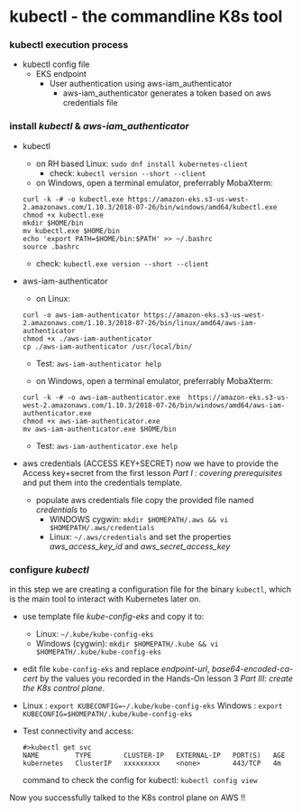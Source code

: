 
# kubectl - the commandline K8s tool

### kubectl execution process
* kubectl config file
    * EKS endpoint
        * User authentication using aws-iam_authenticator
            * aws-iam_authenticator generates a token based on aws credentials file

### install _kubectl_ & _aws-iam_authenticator_
* kubectl
  * on RH based Linux: ```sudo dnf install kubernetes-client```
    * check: ```kubectl version --short --client```
  * on Windows, open a terminal emulator, preferrably MobaXterm:
  ```
  curl -k -# -o kubectl.exe https://amazon-eks.s3-us-west-2.amazonaws.com/1.10.3/2018-07-26/bin/windows/amd64/kubectl.exe
  chmod +x kubectl.exe
  mkdir $HOME/bin
  mv kubectl.exe $HOME/bin
  echo 'export PATH=$HOME/bin:$PATH' >> ~/.bashrc
  source .bashrc
  ```
    * check: ```kubectl.exe version --short --client```

* aws-iam-authenticator
  * on Linux:
  ```
  curl -o aws-iam-authenticator https://amazon-eks.s3-us-west-2.amazonaws.com/1.10.3/2018-07-26/bin/linux/amd64/aws-iam-authenticator   
  chmod +x ./aws-iam-authenticator  
  cp ./aws-iam-authenticator /usr/local/bin/
  ```
    * Test: ```aws-iam-authenticator help```

  * on Windows, open a terminal emulator, preferrably MobaXterm:  
  ```
  curl -k -# -o aws-iam-authenticator.exe  https://amazon-eks.s3-us-west-2.amazonaws.com/1.10.3/2018-07-26/bin/windows/amd64/aws-iam-authenticator.exe
  chmod +x aws-iam-authenticator.exe
  mv aws-iam-authenticator.exe $HOME/bin
  ```
    * Test: ```aws-iam-authenticator.exe help```

* aws credentials (ACCESS KEY+SECRET)
now we have to provide the Access key+secret from the first lesson _Part I : covering prerequisites_ and put them into the credentials template.

    * populate aws credentials file
      copy the provided file named _credentials_ to
      * WINDOWS cygwin: ```mkdir $HOMEPATH/.aws && vi $HOMEPATH/.aws/credentials```
      * Linux: ```~/.aws/credentials```
      and set the properties _aws_access_key_id_ and _aws_secret_access_key_


### configure _kubectl_
in this step we are creating a configuration file for the binary ```kubectl```, which is the main tool to interact with Kubernetes later on.
* use template file _kube-config-eks_ and copy it to:
  * Linux: ```~/.kube/kube-config-eks```
  * Windows (cygwin): ```mkdir $HOMEPATH/.kube && vi $HOMEPATH/.kube/kube-config-eks```
* edit file ```kube-config-eks``` and replace _endpoint-url_, _base64-encoded-ca-cert_ by the values you recorded in the Hands-On lesson 3 _Part III: create the K8s control plane_.

* Linux : ```export KUBECONFIG=~/.kube/kube-config-eks```
  Windows : ```export KUBECONFIG=$HOMEPATH/.kube/kube-config-eks```

* Test connectivity and access:  
  ```
  #>kubectl get svc
  NAME         TYPE        CLUSTER-IP   EXTERNAL-IP   PORT(S)   AGE
  kubernetes   ClusterIP   xxxxxxxxx    <none>        443/TCP   4m
  ```
  command to check the config for kubectl: `kubectl config view`

Now you successfully talked to the K8s control plane on AWS !!


